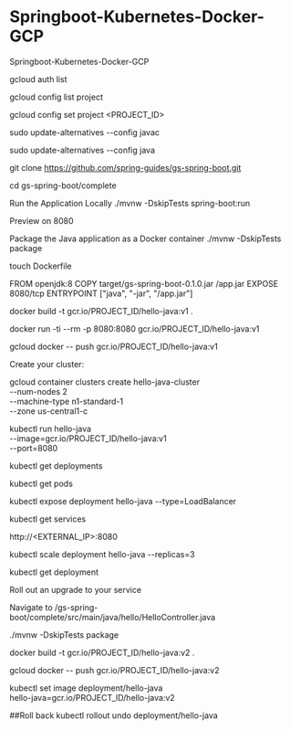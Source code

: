 # Springboot-Kubernetes-Docker-GCP
Springboot-Kubernetes-Docker-GCP


gcloud auth list



gcloud config list project


gcloud config set project <PROJECT_ID>


sudo update-alternatives --config javac


sudo update-alternatives --config java


git clone https://github.com/spring-guides/gs-spring-boot.git


cd gs-spring-boot/complete



Run the Application Locally
./mvnw -DskipTests spring-boot:run


Preview on 8080 


Package the Java application as a Docker container
./mvnw -DskipTests package

touch Dockerfile


FROM openjdk:8
COPY target/gs-spring-boot-0.1.0.jar /app.jar
EXPOSE 8080/tcp
ENTRYPOINT ["java", "-jar", "/app.jar"]




docker build -t gcr.io/PROJECT_ID/hello-java:v1 .




docker run -ti --rm -p 8080:8080 gcr.io/PROJECT_ID/hello-java:v1


gcloud docker -- push gcr.io/PROJECT_ID/hello-java:v1



Create your cluster:

gcloud container clusters create hello-java-cluster \
  --num-nodes 2 \
  --machine-type n1-standard-1 \
  --zone us-central1-c
  
  
  
  kubectl run hello-java \
  --image=gcr.io/PROJECT_ID/hello-java:v1 \
  --port=8080
  
  
  
  kubectl get deployments
  
  
  
  kubectl get pods
  
  
  kubectl expose deployment hello-java --type=LoadBalancer
  
  
  
  kubectl get services
  
  
  http://<EXTERNAL_IP>:8080
  
  
  
  kubectl scale deployment hello-java --replicas=3
  
  
  
  kubectl get deployment
  
  
  Roll out an upgrade to your service
  
  
  Navigate to /gs-spring-boot/complete/src/main/java/hello/HelloController.java
  
  
  ./mvnw -DskipTests package
  
  
  docker build -t gcr.io/PROJECT_ID/hello-java:v2 . 
  
  
  gcloud docker -- push gcr.io/PROJECT_ID/hello-java:v2
  
  
  kubectl set image deployment/hello-java \
  hello-java=gcr.io/PROJECT_ID/hello-java:v2
  
  
  
  ##Roll back
  kubectl rollout undo deployment/hello-java
  
  
  
  
  
  





